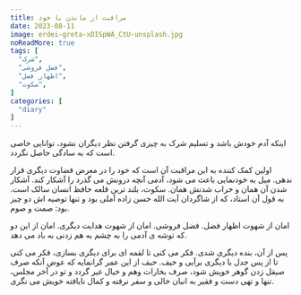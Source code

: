```yaml
---
title: مراقبت از ماندن با خود
date: 2023-08-11
image: erdei-greta-xDISpWA_CtU-unsplash.jpg
noReadMore: true
tags: [
  "شرک",
  "فضل فروشی",
  "اظهار فضل",
  "سکوت",
]
categories: [
  "diary"
]
---
```

اینکه آدم خودش باشد و تسلیم شرک به چیزی گرفتن نظر دیگران نشود، توانایی خاصی است که به سادگی حاصل نگردد.

اولین کمک کننده به این مراقبت آن است که خود را در معرض قضاوت دیگری قرار ندهی. میل به خودنمایی باعث می شود، آدمی آنچه درونش می گذرد را آشکار کند. آشکار شدن آن همان و خراب شدنش همان. سکوت، بلند ترین قلعه حافظ انسان سالک است. به قول آن استاد، که از شاگردان آیت الله حسن زاده آملی بود و تنها توصیه اش دو چیز بود: صمت و صوم.

امان از شهوت اظهار فضل. فضل فروشی. امان از شهوت هدایت دیگری. امان از این دو که توشه ی آدمی را به چشم به هم زدنی به باد می دهد.

پس از آن، بنده دیگری شدی. فکر می کنی تا لقمه ای برای دیگری بسازی، فکر می کنی تا از پس جدل با دیگری برآیی و حیف. حیف از این عمر گرانمایه که عوض آنکه صرف صیقل زدن گوهر خویش شود، صرف بخارات وهم و خیال غیر گردد و تو در آخر مجلس، تنها و تهی دست و فقیر به انبان خالی و سفر نرفته و کمال نایافته خویش می نگری.
